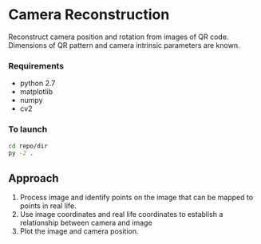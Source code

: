 # Camera Reconstruction
Reconstruct camera position and rotation from images of QR code. 
Dimensions of QR pattern and camera intrinsic parameters are known.

### Requirements
- python 2.7
- matplotlib
- numpy
- cv2

### To launch
```bash
cd repo/dir
py -2 .
```

## Approach
1. Process image and identify points on the image that can be mapped to points in real life.
2. Use image coordinates and real life coordinates to establish a relationship between camera and image
3. Plot the image and camera position.
